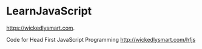 # LearnJavaScript
https://wickedlysmart.com.

Code for Head First JavaScript Programming
http://wickedlysmart.com/hfjs
